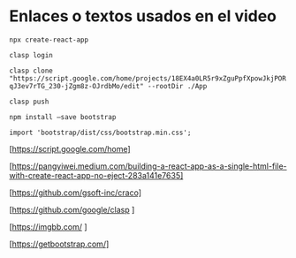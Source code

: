 # Enlaces o textos usados en el video

`npx create-react-app` 

`clasp login`

`clasp clone "https://script.google.com/home/projects/18EX4a0LR5r9xZguPpfXpowJkjPORqJ3ev7rTG_230-jZgm8z-OJrdbMo/edit" --rootDir ./App`

`clasp push`

`npm install –save bootstrap`

`import 'bootstrap/dist/css/bootstrap.min.css';`

[https://script.google.com/home]

[https://pangyiwei.medium.com/building-a-react-app-as-a-single-html-file-with-create-react-app-no-eject-283a141e7635]

[https://github.com/gsoft-inc/craco]

[https://github.com/google/clasp ]

[https://imgbb.com/ ]

[https://getbootstrap.com/]
